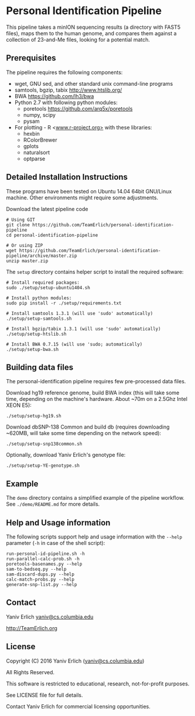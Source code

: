 Personal Identification Pipeline
================================

This pipeline takes a minION sequencing results (a directory with FAST5 files),
maps them to the human genome, and compares them against a collection
of 23-and-Me files, looking for a potential match.


Prerequisites
-------------

The pipeline requires the following components:

* wget, GNU sed, and other standard unix command-line programs
* samtools, bgzip, tabix <http://www.htslib.org/>
* BWA <https://github.com/lh3/bwa>
* Python 2.7 with following python modules:
    * poretools <https://github.com/arq5x/poretools>
    * numpy, scipy
    * pysam
* For plotting - R <www.r-project.org> with these libraries:
    * hexbin
    * RColorBrewer
    * gplots
    * naturalsort
    * optparse

Detailed Installation Instructions
----------------------------------

These programs have been tested on Ubuntu 14.04 64bit GNU/Linux machine.
Other environments might require some adjustments.

Download the latest pipeline code

    # Using GIT
    git clone https://github.com/TeamErlich/personal-identification-pipeline
    cd personal-identification-pipeline

    # Or using ZIP
    wget https://github.com/TeamErlich/personal-identification-pipeline/archive/master.zip
    unzip master.zip

The `setup` directory contains helper script to install the required software:

    # Install required packages:
    sudo ./setup/setup-ubuntu1404.sh

    # Install python modules:
    sudo pip install -r ./setup/requirements.txt

    # Install samtools 1.3.1 (will use 'sudo' automatically)
    ./setup/setup-samtools.sh

    # Install bgzip/tabix 1.3.1 (will use 'sudo' automatically)
    ./setup/setup-htslib.sh

    # Install BWA 0.7.15 (will use 'sudo; automatically)
    ./setup/setup-bwa.sh


Building data files
-------------------

The personal-identification pipeline requires few pre-processed data files.

Download hg19 reference genome, build BWA index (this will take some time,
depending on the machine's hardware. About ~70m on a 2.5Ghz Intel XEON E5):

    ./setup/setup-hg19.sh

Download dbSNP-138 Common and build db (requires downloading ~620MB,
will take some time depending on the network speed):

    ./setup/setup-snp138common.sh

Optionally, download Yaniv Erlich's genotype file:

    ./setup/setup-YE-genotype.sh

Example
-------

The `demo` directory contains a simplified example of the pipeline workflow.
See `./demo/README.md` for more details.


Help and Usage information
--------------------------

The following scripts support help and usage information with
the `--help` parameter (`-h` in case of the shell script):

    run-personal-id-pipeline.sh -h
    run-parallel-calc-prob.sh -h
    poretools-basenames.py --help
    sam-to-bedseq.py --help
    sam-discard-dups.py --help
    calc-match-probs.py --help
    generate-snp-list.py --help


Contact
-------

Yaniv Erlich <yaniv@cs.columbia.edu>

<http://TeamErlich.org>


License
-------

Copyright (C) 2016 Yaniv Erlich (yaniv@cs.columbia.edu)

All Rights Reserved.

This software is restricted to educational, research, not-for-profit purposes.

See LICENSE file for full details.

Contact Yaniv Erlich for commercial licensing opportunities.
